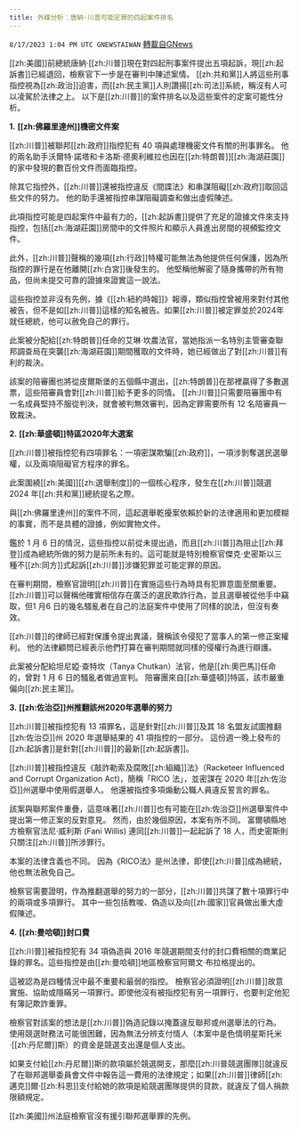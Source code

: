 ```yaml
---
title: 外媒分析：唐納·川普可能定罪的四起案件排名
---
```

`8/17/2023 1:04 PM UTC GNEWSTAIWAN` [轉載自GNews](https://gnews.org/articles/1563018)



  
[[zh:美國]]前總統唐納·[[zh:川普]]現在對四起刑事案件提出五項起訴，現[[zh:起訴書]]已經退回，檢察官下一步是在審判中陳述案情。 [[zh:共和黨]]人將這些刑事指控視為[[zh:政治]]迫害，而[[zh:民主黨]]人則讚揚[[zh:司法]]系統，稱沒有人可以凌駕於法律之上。
以下是[[zh:川普]]的案件排名以及這些案件的定案可能性分析。

  

 **1\.** **[[zh:佛羅里達州]]機密文件案**

  

[[zh:川普]]被聯邦[[zh:政府]]指控犯有 40 項與處理機密文件有關的刑事罪名。 他的兩名助手沃爾特·諾塔和卡洛斯·德奧利維拉也因在[[zh:特朗普]][[zh:海湖莊園]]的家中發現的數百份文件而面臨指控。

  

除其它指控外，[[zh:川普]]還被指控違反《間諜法》和串謀阻礙[[zh:政府]]取回這些文件的努力。 他的助手還被指控串謀阻礙調查和做出虛假陳述。

  

此項指控可能是四起案件中最有力的，[[zh:起訴書]]提供了充足的證據文件來支持指控，包括[[zh:海湖莊園]]房間中的文件照片和顯示人員進出房間的視頻監控文件。

  

此外，[[zh:川普]]聲稱的幾項[[zh:行政]]特權可能無法為他提供任何保護，因為所指控的罪行是在他離開[[zh:白宮]]後發生的。 他堅稱他解密了隨身攜帶的所有物品，但尚未提交可靠的證據來證實這一說法。

  

這些指控並非沒有先例，據《[[zh:紐約時報]]》報導，類似指控曾被用來對付其他被告，但不是如[[zh:川普]]這樣的知名被告。如果[[zh:川普]]被定罪並於2024年就任總統，他可以赦免自己的罪行。

  

此案被分配給[[zh:特朗普]]任命的艾琳·坎農法官，當她指派一名特別主管審查聯邦調查局在突襲[[zh:海湖莊園]]期間獲取的文件時，她已經做出了對[[zh:川普]]有利的裁決。

  

該案的陪審團也將從皮爾斯堡的五個縣中選出，[[zh:特朗普]]在那裡贏得了多數選票，這些陪審員會對[[zh:川普]]給予更多的同情。 [[zh:川普]]只需要陪審團中有一名成員堅持不服從判決，就會被判無效審判，因為定罪需要所有 12 名陪審員一致裁決。

  

**2\.** **[[zh:華盛頓]]特區****2020****年大選案**

  

[[zh:川普]]被指控犯有四項罪名：一項密謀欺騙[[zh:政府]]，一項涉剝奪選民選舉權，以及兩項阻礙官方程序的罪名。

  

此案圍繞[[zh:美國]][[zh:選舉制度]]的一個核心程序，發生在[[zh:川普]]競選 2024 年[[zh:共和黨]]總統提名之際。

  

與[[zh:佛羅里達州]]的案件不同，這起選舉乾擾案依賴於新的法律適用和更加模糊的事實，而不是具體的證據，例如實物文件。

  

鑑於 1 月 6 日的情況，這些指控以前從未提出過，而且[[zh:川普]]為阻止[[zh:拜登]]成為總統所做的努力是前所未有的。這可能就是特別檢察官傑克·史密斯以三種不[[zh:同方]]式起訴[[zh:川普]]涉嫌犯罪並可能定罪的原因。

  

在審判期間，檢察官證明[[zh:川普]]在實施這些行為時具有犯罪意圖至關重要。 [[zh:川普]]可以聲稱他確實相信存在廣泛的選民欺詐行為，並且選舉被從他手中竊取，但1 月6 日的幾名騷亂者在自己的法庭案件中使用了同樣的說法，但沒有奏效。

  

[[zh:川普]]的律師已經對保護令提出異議，聲稱該令侵犯了當事人的第一修正案權利。 他的法律顧問已經表示他們打算在審判期間就同樣的侵權行為進行辯護。

  

此案被分配給坦尼婭·查特坎（Tanya Chutkan）法官，他是[[zh:奧巴馬]]任命的，曾對 1 月 6 日的騷亂者做過宣判。 陪審團來自[[zh:華盛頓]]特區，該市嚴重偏向[[zh:民主黨]]。

  

 **3\.** **[[zh:佐治亞]]州推翻該州****2020****年選舉的努力**

  

[[zh:川普]]被指控犯有 13 項罪名，這是針對[[zh:川普]]及其 18 名盟友試圖推翻[[zh:佐治亞]]州 2020 年選舉結果的 41 項指控的一部分。 這份週一晚上發布的[[zh:起訴書]]是針對[[zh:川普]]的最新[[zh:起訴書]]。

  

[[zh:川普]]被指控違反《敲詐勒索及腐敗[[zh:組織]]法》（Racketeer Influenced and Corrupt Organization Act)，簡稱「RICO 法」，並密謀在 2020 年[[zh:佐治亞]]州選舉中使用假選舉人。 他還被指控多項煽動公職人員違反誓言的罪名。

  

該案與聯邦案件重疊，這意味著[[zh:川普]]也有可能在[[zh:佐治亞]]州選舉案件中提出第一修正案的反對意見。 然而，由於幾個原因，本案有所不同。 富爾頓縣地方檢察官法尼·威利斯 (Fani Willis) 連同[[zh:川普]]一起起訴了 18 人，而史密斯則只關注[[zh:川普]]所涉罪行。

  

本案的法律含義也不同。 因為《RICO法》是州法律，即使[[zh:川普]]成為總統，他也無法赦免自己。

  

檢察官需要證明，作為推翻選舉的努力的一部分，[[zh:川普]]共謀了數十項罪行中的兩項或多項罪行。 其中一些包括教唆、偽造以及向[[zh:國家]]官員做出重大虛假陳述。

  

**4\.** **[[zh:曼哈頓]]封口費**

  

[[zh:川普]]被指控犯有 34 項偽造與 2016 年競選期間支付的封口費相關的商業記錄的罪名。這些指控是由[[zh:曼哈頓]]地區檢察官阿爾文·布拉格提出的。

  

這被認為是四種情況中最不重要和最弱的指控。 檢察官必須證明[[zh:川普]]故意實施、協助或隱瞞另一項罪行。即使他沒有被指控犯有另一項罪行，也要判定他犯有簿記欺詐重罪。

  

檢察官對該案的想法是[[zh:川普]]偽造記錄以掩蓋違反聯邦或州選舉法的行為。 使用競選財務法可能很困難，因為無法分辨支付情人（本案中是色情明星斯托米·[[zh:丹尼爾]]斯）的資金是競選支出還是個人支出。

  

如果支付給[[zh:丹尼爾]]斯的款項屬於競選開支，那麼[[zh:川普競選團隊]]就違反了在聯邦選舉委員會文件中報告這一費用的法律規定；如果[[zh:川普]]律師[[zh:邁克]]爾·[[zh:科恩]]支付給她的款項是給競選團隊提供的貸款，就違反了個人捐款限額規定。

  

[[zh:美國]]州法庭檢察官沒有援引聯邦選舉罪的先例。
